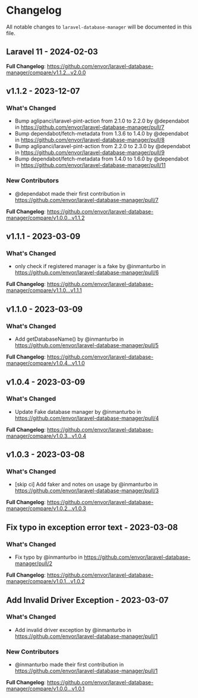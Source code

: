 # Changelog

All notable changes to `laravel-database-manager` will be documented in this file.

## Laravel 11 - 2024-02-03

**Full Changelog**: https://github.com/envor/laravel-database-manager/compare/v1.1.2...v2.0.0

## v1.1.2 - 2023-12-07

### What's Changed

* Bump aglipanci/laravel-pint-action from 2.1.0 to 2.2.0 by @dependabot in https://github.com/envor/laravel-database-manager/pull/7
* Bump dependabot/fetch-metadata from 1.3.6 to 1.4.0 by @dependabot in https://github.com/envor/laravel-database-manager/pull/8
* Bump aglipanci/laravel-pint-action from 2.2.0 to 2.3.0 by @dependabot in https://github.com/envor/laravel-database-manager/pull/9
* Bump dependabot/fetch-metadata from 1.4.0 to 1.6.0 by @dependabot in https://github.com/envor/laravel-database-manager/pull/11

### New Contributors

* @dependabot made their first contribution in https://github.com/envor/laravel-database-manager/pull/7

**Full Changelog**: https://github.com/envor/laravel-database-manager/compare/v1.0.0...v1.1.2

## v1.1.1 - 2023-03-09

### What's Changed

- only check if registered manager is a fake by @inmanturbo in https://github.com/envor/laravel-database-manager/pull/6

**Full Changelog**: https://github.com/envor/laravel-database-manager/compare/v1.1.0...v1.1.1

## v1.1.0 - 2023-03-09

### What's Changed

- Add getDatabaseName() by @inmanturbo in https://github.com/envor/laravel-database-manager/pull/5

**Full Changelog**: https://github.com/envor/laravel-database-manager/compare/v1.0.4...v1.1.0

## v1.0.4 - 2023-03-09

### What's Changed

- Update Fake database manager by @inmanturbo in https://github.com/envor/laravel-database-manager/pull/4

**Full Changelog**: https://github.com/envor/laravel-database-manager/compare/v1.0.3...v1.0.4

## v1.0.3 - 2023-03-08

### What's Changed

- [skip ci] Add faker and notes on usage by @inmanturbo in https://github.com/envor/laravel-database-manager/pull/3

**Full Changelog**: https://github.com/envor/laravel-database-manager/compare/v1.0.2...v1.0.3

## Fix typo in exception error text - 2023-03-08

### What's Changed

- Fix typo by @inmanturbo in https://github.com/envor/laravel-database-manager/pull/2

**Full Changelog**: https://github.com/envor/laravel-database-manager/compare/v1.0.1...v1.0.2

## Add Invalid Driver Exception - 2023-03-07

### What's Changed

- Add invalid driver exception by @inmanturbo in https://github.com/envor/laravel-database-manager/pull/1

### New Contributors

- @inmanturbo made their first contribution in https://github.com/envor/laravel-database-manager/pull/1

**Full Changelog**: https://github.com/envor/laravel-database-manager/compare/v1.0.0...v1.0.1

